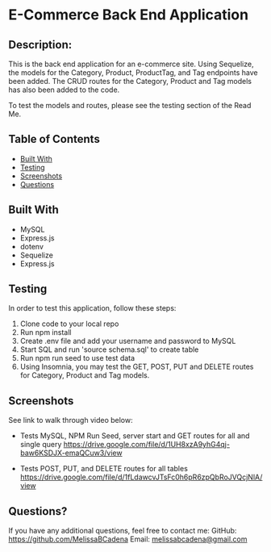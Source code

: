 # E-Commerce Back End Application  

## Description: 

This is the back end application for an e-commerce site. Using Sequelize, the models for the Category, Product, ProductTag, and Tag endpoints have been added. The CRUD routes for the Category, Product and Tag models has also been added to the code. 

To test the models and routes, please see the testing section of the Read Me.

## Table of Contents
* [Built With](#builtwith)
* [Testing](#testing)
* [Screenshots](#screenshots)
* [Questions](#questions)

## Built With
* MySQL
* Express.js
* dotenv
* Sequelize
* Express.js

## Testing

In order to test this application, follow these steps: 

1. Clone code to your local repo
2. Run npm install
3. Create .env file and add your username and password to MySQL
4. Start SQL and run 'source schema.sql' to create table
5. Run npm run seed to use test data
6. Using Insomnia, you may test the GET, POST, PUT and DELETE routes for Category, Product and Tag models.

## Screenshots
See link to walk through video below: 

* Tests MySQL, NPM Run Seed, server start and GET routes for all and single query
https://drive.google.com/file/d/1UH8xzA9yhG4qj-baw6KSDJX-emaQCuw3/view

* Tests POST, PUT, and DELETE routes for all tables
https://drive.google.com/file/d/1fLdawcvJTsFc0h6pR6zpQbRoJVQcjNlA/view


    

## Questions? 

If you have any additional questions, feel free to contact me: 
GitHub: https://github.com/MelissaBCadena 
Email: melissabcadena@gmail.com
